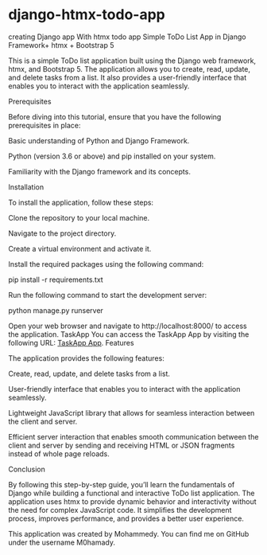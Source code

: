 # django-htmx-todo-app
creating Django app With htmx todo app 
Simple ToDo List App in Django Framework+ htmx + Bootstrap 5 

This is a simple ToDo list application built using the Django web framework, htmx, and Bootstrap 5. The application allows you to create, read, update, and delete tasks from a list. It also provides a user-friendly interface that enables you to interact with the application seamlessly. 

Prerequisites 

Before diving into this tutorial, ensure that you have the following prerequisites in place: 

Basic understanding of Python and Django Framework. 

Python (version 3.6 or above) and pip installed on your system. 

Familiarity with the Django framework and its concepts. 

Installation 

To install the application, follow these steps: 

Clone the repository to your local machine. 

Navigate to the project directory. 

Create a virtual environment and activate it. 

Install the required packages using the following command: 

pip install -r requirements.txt 

Run the following command to start the development server: 

python manage.py runserver 

Open your web browser and navigate to http://localhost:8000/ to access the application. 
TaskApp
You can access the TaskApp App by visiting the following URL: [TaskApp App](https://todowithmohammedy.pythonanywhere.com/).
Features 

The application provides the following features: 

Create, read, update, and delete tasks from a list. 

User-friendly interface that enables you to interact with the application seamlessly. 

Lightweight JavaScript library that allows for seamless interaction between the client and server. 

Efficient server interaction that enables smooth communication between the client and server by sending and receiving HTML or JSON fragments instead of whole page reloads. 

Conclusion 

By following this step-by-step guide, you’ll learn the fundamentals of Django while building a functional and interactive ToDo list application. The application uses htmx to provide dynamic behavior and interactivity without the need for complex JavaScript code. It simplifies the development process, improves performance, and provides a better user experience. 

This application was created by Mohammedy. You can find me on GitHub under the username M0hamady. 
